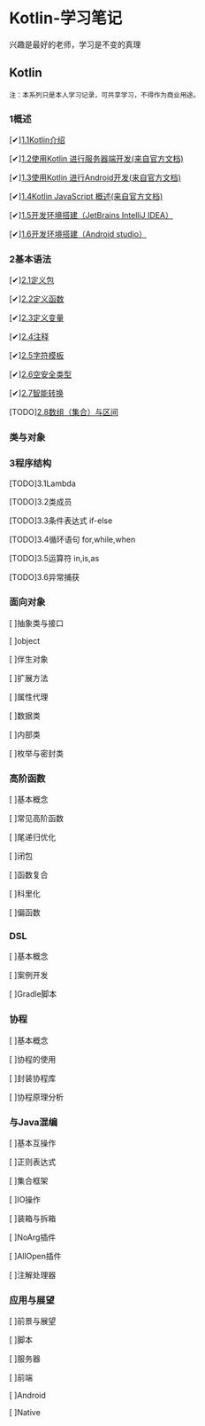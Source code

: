 # Kotlin-学习笔记
兴趣是最好的老师，学习是不变的真理


## Kotlin

	注：本系列只是本人学习记录，可共享学习，不得作为商业用途。

### 1概述
  [✔][1.1Kotlin介绍](https://sogrey.github.io/Kotlin-Notes/notes/1%E6%A6%82%E8%BF%B0/1.1Kotlin%E4%BB%8B%E7%BB%8D)

  [✔][1.2使用Kotlin 进行服务器端开发(来自官方文档)](https://sogrey.github.io/Kotlin-Notes/notes/1%E6%A6%82%E8%BF%B0/1.2%E4%BD%BF%E7%94%A8Kotlin%20%E8%BF%9B%E8%A1%8C%E6%9C%8D%E5%8A%A1%E5%99%A8%E7%AB%AF%E5%BC%80%E5%8F%91)

  [✔][1.3使用Kotlin 进行Android开发(来自官方文档)](https://sogrey.github.io/Kotlin-Notes/notes/1%E6%A6%82%E8%BF%B0/1.3%E4%BD%BF%E7%94%A8Kotlin%20%E8%BF%9B%E8%A1%8CAndroid%E5%BC%80%E5%8F%91)

  [✔][1.4Kotlin JavaScript 概述(来自官方文档)](https://sogrey.github.io/Kotlin-Notes/notes/1%E6%A6%82%E8%BF%B0/1.4Kotlin%20JavaScript%20%E6%A6%82%E8%BF%B0)

  [✔][1.5开发环境搭建（JetBrains IntelliJ IDEA）](https://sogrey.github.io/Kotlin-Notes/notes/1%E6%A6%82%E8%BF%B0/1.5%E5%BC%80%E5%8F%91%E7%8E%AF%E5%A2%83%E6%90%AD%E5%BB%BA%EF%BC%88JetBrains%20IntelliJ%20IDEA%EF%BC%89)

  [✔][1.6开发环境搭建（Android studio）](https://sogrey.github.io/Kotlin-Notes/notes/1%E6%A6%82%E8%BF%B0/1.6%E5%BC%80%E5%8F%91%E7%8E%AF%E5%A2%83%E6%90%AD%E5%BB%BA%EF%BC%88Android%20studio%EF%BC%89)

### 2基本语法
  [✔][2.1定义包](https://sogrey.github.io/Kotlin-Notes/notes/2%E5%9F%BA%E6%9C%AC%E8%AF%AD%E6%B3%95/2.1%E5%AE%9A%E4%B9%89%E5%8C%85)

  [✔][2.2定义函数](https://sogrey.github.io/Kotlin-Notes/notes/2%E5%9F%BA%E6%9C%AC%E8%AF%AD%E6%B3%95/2.2%E5%AE%9A%E4%B9%89%E5%87%BD%E6%95%B0)

  [✔][2.3定义变量](https://sogrey.github.io/Kotlin-Notes/notes/2%E5%9F%BA%E6%9C%AC%E8%AF%AD%E6%B3%95/2.3%E5%AE%9A%E4%B9%89%E5%8F%98%E9%87%8F)

  [✔][2.4注释](https://sogrey.github.io/Kotlin-Notes/notes/2%E5%9F%BA%E6%9C%AC%E8%AF%AD%E6%B3%95/2.4%E6%B3%A8%E9%87%8A)

  [✔][2.5字符模板](https://sogrey.github.io/Kotlin-Notes/notes/2%E5%9F%BA%E6%9C%AC%E8%AF%AD%E6%B3%95/2.5%E5%AD%97%E7%AC%A6%E6%A8%A1%E6%9D%BF)

  [✔][2.6空安全类型](https://sogrey.github.io/Kotlin-Notes/notes/2%E5%9F%BA%E6%9C%AC%E8%AF%AD%E6%B3%95/2.6%E7%A9%BA%E5%AE%89%E5%85%A8%E7%B1%BB%E5%9E%8B)

  [✔][2.7智能转换](https://sogrey.github.io/Kotlin-Notes/notes/2%E5%9F%BA%E6%9C%AC%E8%AF%AD%E6%B3%95/2.7%E6%99%BA%E8%83%BD%E8%BD%AC%E6%8D%A2)

  [TODO][2.8数组（集合）与区间](https://sogrey.github.io/Kotlin-Notes/notes/2%E5%9F%BA%E6%9C%AC%E8%AF%AD%E6%B3%95/2.8%E6%95%B0%E7%BB%84%E4%B8%8E%E5%8C%BA%E9%97%B4)

### 类与对象

### 3程序结构

  [TODO]3.1Lambda

  [TODO]3.2类成员

  [TODO]3.3条件表达式 if-else

  [TODO]3.4循环语句 for,while,when

  [TODO]3.5运算符 in,is,as

  [TODO]3.6异常捕获

### 面向对象
  [ ]抽象类与接口

  [ ]object

  [ ]伴生对象

  [ ]扩展方法

  [ ]属性代理

  [ ]数据类

  [ ]内部类

  [ ]枚举与密封类

### 高阶函数
  [ ]基本概念

  [ ]常见高阶函数

  [ ]尾递归优化

  [ ]闭包

  [ ]函数复合

  [ ]科里化

  [ ]偏函数

### DSL
  [ ]基本概念

  [ ]案例开发

  [ ]Gradle脚本

### 协程
  [ ]基本概念

  [ ]协程的使用

  [ ]封装协程库

  [ ]协程原理分析

### 与Java混编
  [ ]基本互操作

  [ ]正则表达式

  [ ]集合框架

  [ ]IO操作

  [ ]装箱与拆箱

  [ ]NoArg插件

  [ ]AllOpen插件

  [ ]注解处理器

### 应用与展望
  [ ]前景与展望

  [ ]脚本

  [ ]服务器

  [ ]前端

  [ ]Android

  [ ]Native



  
  
